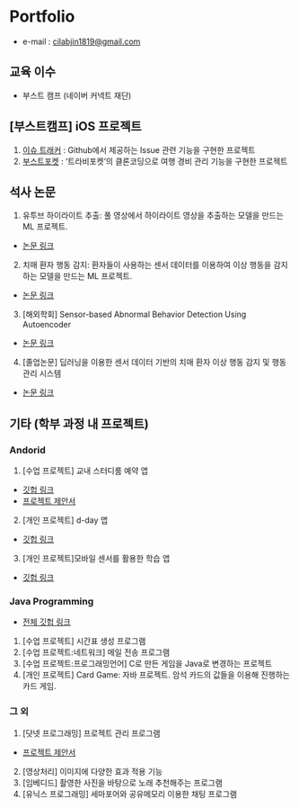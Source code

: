 # Portfolio
- e-mail : cilabjin1819@gmail.com

## 교육 이수
- 부스트 캠프 (네이버 커넥트 재단)

## [부스트캠프] iOS 프로젝트
1. [이슈 트래커](https://github.com/boostcamp-2020/IssueTracker-12)
: Github에서 제공하는 Issue 관련 기능을 구현한 프로젝트
2. [부스트포켓](https://github.com/boostcamp-2020/Project18-A-BoostPocketiOS)
: ‘트라비포켓’의 클론코딩으로 여행 경비 관리 기능을 구현한 프로젝트

## 석사 논문
1. 유투브 하이라이트 추출: 풀 영상에서 하이라이트 영상을 추출하는 모델을 만드는 ML 프로젝트.
- [논문 링크](http://www.dbpia.co.kr/journal/articleDetail?nodeId=NODE07613722&language=ko_KR)

2. 치매 환자 행동 감지: 환자들이 사용하는 센서 데이터를 이용하여 이상 행동을 감지하는 모델을 만드는 ML 프로젝트.
- [논문 링크](http://www.dbpia.co.kr/journal/articleDetail?nodeId=NODE08763331)

3. [해외학회] Sensor-based Abnormal Behavior Detection Using Autoencoder
- [논문 링크](https://www.researchgate.net/publication/338098560_Sensor-based_Abnormal_Behavior_Detection_Using_Autoencoder)

4. [졸업논문] 딥러닝을 이용한 센서 데이터 기반의 치매 환자 이상 행동 감지 및 행동 관리 시스템
- [논문 링크](https://library.sejong.ac.kr/search/DetailView.ax?sid=&cid=1667776)

## 기타 (학부 과정 내 프로젝트)
### Andorid
1. [수업 프로젝트] 교내 스터디룸 예약 앱
- [깃헙 링크](https://github.com/devilzCough/Stew)
- [프로젝트 제안서](https://drive.google.com/file/d/11dLvFzUrf333djWpOc1tNXyagLz1Yj6m/view)

2. [개인 프로젝트] d-day 앱
- [깃헙 링크](https://github.com/devilzCough/Gidarim)

3. [개인 프로젝트]모바일 센서를 활용한 학습 앱
- [깃헙 링크](https://github.com/devilzCough/StudyingMineral101)

### Java Programming
- [전체 깃헙 링크](https://github.com/devilzCough/java_project)
1. [수업 프로젝트] 시간표 생성 프로그램
2. [수업 프로젝트:네트워크] 메일 전송 프로그램
3. [수업 프로젝트:프로그래밍언어] C로 만든 게임을 Java로 변경하는 프로젝트
4. [개인 프로젝트] Card Game: 자바 프로젝트. 암석 카드의 값들을 이용해 진행하는 카드 게임.

### 그 외
1. [닷넷 프로그래밍] 프로젝트 관리 프로그램
  - [프로젝트 제안서](https://drive.google.com/file/d/1eo39XURL5I4PylK6kHtG3Iu03mtvhg6Q/view)
2. [영상처리] 이미지에 다양한 효과 적용 기능
3. [임베디드] 촬영한 사진을 바탕으로 노래 추천해주는 프로그램
4. [유닉스 프로그래밍] 세마포어와 공유메모리 이용한 채팅 프로그램
